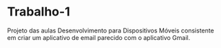 # Trabalho-1

Projeto das aulas Desenvolvimento para Dispositivos Móveis consistente em criar um aplicativo de email parecido com o aplicativo Gmail.
